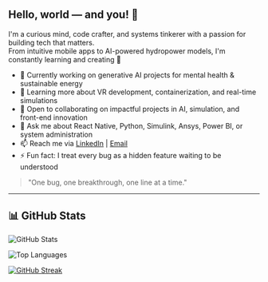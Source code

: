 ## Hello, world — and you! 👋

I'm a curious mind, code crafter, and systems tinkerer with a passion for building tech that matters.  
From intuitive mobile apps to AI-powered hydropower models, I'm constantly learning and creating 🚀

- 🔭 Currently working on generative AI projects for mental health & sustainable energy  
- 🌱 Learning more about VR development, containerization, and real-time simulations  
- 👯 Open to collaborating on impactful projects in AI, simulation, and front-end innovation  
- 💬 Ask me about React Native, Python, Simulink, Ansys, Power BI, or system administration  
- 📫 Reach me via [LinkedIn](https://www.linkedin.com/in/pavithra-ramakrishnan-1b1720228/) | [Email](pavithraramakrishnan123143@gmail.com)  
- ⚡ Fun fact: I treat every bug as a hidden feature waiting to be understood   

> "One bug, one breakthrough, one line at a time."

---

## 📊 GitHub Stats

![GitHub Stats](https://github-readme-stats.vercel.app/api?username=sugar-spice-12&show_icons=true&theme=tokyonight)

![Top Languages](https://github-readme-stats.vercel.app/api/top-langs/?username=sugar-spice-12&layout=compact&theme=tokyonight)

[![GitHub Streak](https://streak-stats.demolab.com/?user=sugar-spice-12&theme=tokyonight)](https://git.io/streak-stats)


